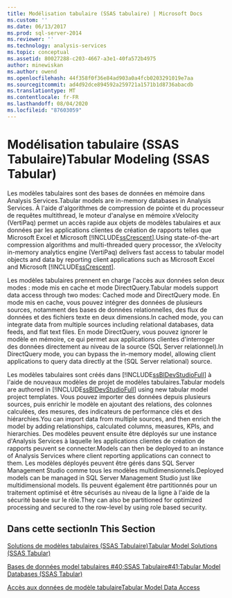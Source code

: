 ```yaml
---
title: Modélisation tabulaire (SSAS tabulaire) | Microsoft Docs
ms.custom: ''
ms.date: 06/13/2017
ms.prod: sql-server-2014
ms.reviewer: ''
ms.technology: analysis-services
ms.topic: conceptual
ms.assetid: 80027288-c203-4667-a3e1-40fa572b4975
author: minewiskan
ms.author: owend
ms.openlocfilehash: 44f358f0f36e84ad903a0a4fcb0203291019e7aa
ms.sourcegitcommit: ad4d92dce894592a259721a1571b1d8736abacdb
ms.translationtype: MT
ms.contentlocale: fr-FR
ms.lasthandoff: 08/04/2020
ms.locfileid: "87603059"
---
```

# <a name="tabular-modeling-ssas-tabular"></a><span data-ttu-id="9631f-102">Modélisation tabulaire (SSAS Tabulaire)</span><span class="sxs-lookup"><span data-stu-id="9631f-102">Tabular Modeling (SSAS Tabular)</span></span>
  <span data-ttu-id="9631f-103">Les modèles tabulaires sont des bases de données en mémoire dans Analysis Services.</span><span class="sxs-lookup"><span data-stu-id="9631f-103">Tabular models are in-memory databases in Analysis Services.</span></span> <span data-ttu-id="9631f-104">À l'aide d'algorithmes de compression de pointe et du processeur de requêtes multithread, le moteur d'analyse en mémoire xVelocity (VertiPaq) permet un accès rapide aux objets de modèles tabulaires et aux données par les applications clientes de création de rapports telles que Microsoft Excel et Microsoft [!INCLUDE[ssCrescent](../../includes/sscrescent-md.md)].</span><span class="sxs-lookup"><span data-stu-id="9631f-104">Using state-of-the-art compression algorithms and multi-threaded query processor, the xVelocity in-memory analytics engine (VertiPaq) delivers fast access to tabular model objects and data by reporting client applications such as Microsoft Excel and Microsoft [!INCLUDE[ssCrescent](../../includes/sscrescent-md.md)].</span></span>  
  
 <span data-ttu-id="9631f-105">Les modèles tabulaires prennent en charge l'accès aux données selon deux modes : mode mis en cache et mode DirectQuery.</span><span class="sxs-lookup"><span data-stu-id="9631f-105">Tabular models support data access through two modes: Cached mode and DirectQuery mode.</span></span> <span data-ttu-id="9631f-106">En mode mis en cache, vous pouvez intégrer des données de plusieurs sources, notamment des bases de données relationnelles, des flux de données et des fichiers texte en deux dimensions.</span><span class="sxs-lookup"><span data-stu-id="9631f-106">In cached mode, you can integrate data from multiple sources including relational databases, data feeds, and flat text files.</span></span> <span data-ttu-id="9631f-107">En mode DirectQuery, vous pouvez ignorer le modèle en mémoire, ce qui permet aux applications clientes d'interroger des données directement au niveau de la source (SQL Server relationnel).</span><span class="sxs-lookup"><span data-stu-id="9631f-107">In DirectQuery mode, you can bypass the in-memory model, allowing client applications to query data directly at the (SQL Server relational) source.</span></span>  
  
 <span data-ttu-id="9631f-108">Les modèles tabulaires sont créés dans [!INCLUDE[ssBIDevStudioFull](../../includes/ssbidevstudiofull-md.md)] à l'aide de nouveaux modèles de projet de modèles tabulaires.</span><span class="sxs-lookup"><span data-stu-id="9631f-108">Tabular models are authored in [!INCLUDE[ssBIDevStudioFull](../../includes/ssbidevstudiofull-md.md)] using new tabular model project templates.</span></span> <span data-ttu-id="9631f-109">Vous pouvez importer des données depuis plusieurs sources, puis enrichir le modèle en ajoutant des relations, des colonnes calculées, des mesures, des indicateurs de performance clés et des hiérarchies.</span><span class="sxs-lookup"><span data-stu-id="9631f-109">You can import data from multiple sources, and then enrich the model by adding relationships, calculated columns, measures, KPIs, and hierarchies.</span></span> <span data-ttu-id="9631f-110">Des modèles peuvent ensuite être déployés sur une instance d'Analysis Services à laquelle les applications clientes de création de rapports peuvent se connecter.</span><span class="sxs-lookup"><span data-stu-id="9631f-110">Models can then be deployed to an instance of Analysis Services where client reporting applications can connect to them.</span></span> <span data-ttu-id="9631f-111">Les modèles déployés peuvent être gérés dans SQL Server Management Studio comme tous les modèles multidimensionnels.</span><span class="sxs-lookup"><span data-stu-id="9631f-111">Deployed models can be managed in SQL Server Management Studio just like multidimensional models.</span></span> <span data-ttu-id="9631f-112">Ils peuvent également être partitionnés pour un traitement optimisé et être sécurisés au niveau de la ligne à l'aide de la sécurité basée sur le rôle.</span><span class="sxs-lookup"><span data-stu-id="9631f-112">They can also be partitioned for optimized processing and secured to the row-level by using role based security.</span></span>  
  
## <a name="in-this-section"></a><span data-ttu-id="9631f-113">Dans cette section</span><span class="sxs-lookup"><span data-stu-id="9631f-113">In This Section</span></span>  
 [<span data-ttu-id="9631f-114">Solutions de modèles tabulaires &#40;SSAS Tabulaire&#41;</span><span class="sxs-lookup"><span data-stu-id="9631f-114">Tabular Model Solutions &#40;SSAS Tabular&#41;</span></span>](../tabular-model-solutions-ssas-tabular.md)  
  
 [<span data-ttu-id="9631f-115">Bases de données model tabulaires #40;SSAS Tabulaire#41;</span><span class="sxs-lookup"><span data-stu-id="9631f-115">Tabular Model Databases &#40;SSAS Tabular&#41;</span></span>](tabular-model-databases-ssas-tabular.md)  
  
 [<span data-ttu-id="9631f-116">Accès aux données de modèle tabulaire</span><span class="sxs-lookup"><span data-stu-id="9631f-116">Tabular Model Data Access</span></span>](tabular-model-data-access.md)  
  
  
